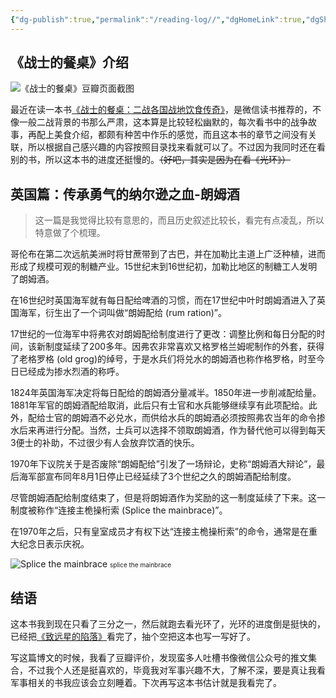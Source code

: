 ```yaml
---
{"dg-publish":true,"permalink":"/reading-log//","dgHomeLink":true,"dgShowLocalGraph":true,"dgShowInlineTitle":true,"dgShowFileTree":true,"dgEnableSearch":true,"dgShowToc":true,"dgLinkPreview":true,"dgShowTags":true,"created":"2024-07-16T22:18:40.335+08:00"}
---
```



## 《战士的餐桌》介绍

![《战士的餐桌》豆瓣页面截图](https://res.cloudinary.com/dytqos6vx/image/upload/f_auto/v1721140692/obsidian/tq4donoyin6d1gdmkjef.png)


最近在读一本书[《战士的餐桌：二战各国战地饮食传奇》](https://book.douban.com/subject/36158482/)，是微信读书推荐的，不像一般二战背景的书那么严肃，这本算是比较轻松幽默的，每次看书中的战争故事，再配上美食介绍，都颇有种苦中作乐的感觉，而且这本书的章节之间没有关联，所以根据自己感兴趣的内容按照目录找来看就可以了。不过因为我同时还在看别的书，所以这本书的进度还挺慢的。~~（好吧，其实是因为在看《光环》）~~

## 英国篇：传承勇气的纳尔逊之血-朗姆酒

> 这一篇是我觉得比较有意思的，而且历史叙述比较长，看完有点凌乱，所以特意做了个梳理。

哥伦布在第二次远航美洲时将甘蔗带到了古巴，并在加勒比主道上广泛种植，进而形成了规模可观的制糖产业。15世纪末到16世纪初，加勒比地区的制糖工人发明了朗姆酒。

在16世纪时英国海军就有每日配给啤酒的习惯，而在17世纪中叶时朗姆酒进入了英国海军，衍生出了一个词叫做“朗姆配给 (rum ration)”。

17世纪的一位海军中将弗农对朗姆配给制度进行了更改：调整比例和每日分配的时间，该新制度延续了200多年。因弗农非常喜欢又格罗格兰姆呢制作的外套，获得了老格罗格 (old grog)的绰号，于是水兵们将兑水的朗姆酒也称作格罗格，时至今日已经成为掺水烈酒的称呼。

1824年英国海军决定将每日配给的朗姆酒分量减半。1850年进一步削减配给量。1881年军官的朗姆酒配给取消，此后只有士官和水兵能够继续享有此项配给。此外，配给士官的朗姆酒不必兑水，而供给水兵的朗姆酒必须按照弗农当年的命令掺水后来再进行分配。当然，士兵可以选择不领取朗姆酒，作为替代他可以得到每天3便士的补助，不过很少有人会放弃饮酒的快乐。

1970年下议院关于是否废除“朗姆配给”引发了一场辩论，史称“朗姆酒大辩论”，最后海军部宣布同年8月1日停止已经延续了3个世纪之久的朗姆酒配给制度。

尽管朗姆酒配给制度结束了，但是将朗姆酒作为奖励的这一制度延续了下来。这一制度被称作“连接主桅操桁索 (Splice the mainbrace)”。

在1970年之后，只有皇室成员才有权下达“连接主桅操桁索”的命令，通常是在重大纪念日表示庆祝。

![Splice the mainbrace](https://modelshipworld.com/uploads/monthly_2017_06/59386869ab9a8_MainBrace.thumb.jpg.7d26477b73e1b59fae3f3aae75d8666e.jpg)
<font size="1px">splice the mainbrace</font>

## 结语

这本书我到现在只看了三分之一，然后就跑去看光环了，光环的进度倒是挺快的，已经把[《致远星的陷落》](https://book.douban.com/subject/1462652/)看完了，抽个空把这本也写一写好了。

写这篇博文的时候，我看了豆瓣评价，发现蛮多人吐槽书像微信公众号的推文集合，不过我个人还是挺喜欢的，毕竟我对军事兴趣不大，了解不深，要是真让我看军事相关的书我应该会立刻睡着。下次再写这本书估计就是我看完了。